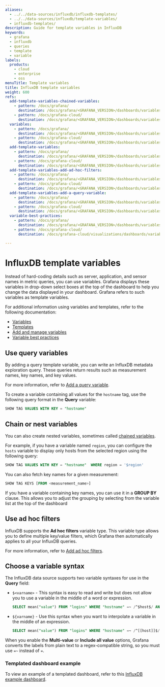 ```yaml
---
aliases:
  - ../../data-sources/influxdb/influxdb-templates/
  - ../../data-sources/influxdb/template-variables/
  - influxdb-templates/
description: Guide for template variables in InfluxDB
keywords:
  - grafana
  - influxdb
  - queries
  - template
  - variable
labels:
  products:
    - cloud
    - enterprise
    - oss
menuTitle: Template variables
title: InfluxDB template variables
weight: 600
refs:
  add-template-variables-chained-variables:
    - pattern: /docs/grafana/
      destination: /docs/grafana/<GRAFANA_VERSION>/dashboards/variables/add-template-variables/#chained-variables
    - pattern: /docs/grafana-cloud/
      destination: /docs/grafana/<GRAFANA_VERSION>/dashboards/variables/add-template-variables/#chained-variables
  variables:
    - pattern: /docs/grafana/
      destination: /docs/grafana/<GRAFANA_VERSION>/dashboards/variables/
    - pattern: /docs/grafana-cloud/
      destination: /docs/grafana/<GRAFANA_VERSION>/dashboards/variables/
  add-template-variables:
    - pattern: /docs/grafana/
      destination: /docs/grafana/<GRAFANA_VERSION>/dashboards/variables/add-template-variables/
    - pattern: /docs/grafana-cloud/
      destination: /docs/grafana/<GRAFANA_VERSION>/dashboards/variables/add-template-variables/
  add-template-variables-add-ad-hoc-filters:
    - pattern: /docs/grafana/
      destination: /docs/grafana/<GRAFANA_VERSION>/dashboards/variables/add-template-variables/#add-ad-hoc-filters
    - pattern: /docs/grafana-cloud/
      destination: /docs/grafana/<GRAFANA_VERSION>/dashboards/variables/add-template-variables/#add-ad-hoc-filters
  add-template-variables-add-a-query-variable:
    - pattern: /docs/grafana/
      destination: /docs/grafana/<GRAFANA_VERSION>/dashboards/variables/add-template-variables/#add-a-query-variable
    - pattern: /docs/grafana-cloud/
      destination: /docs/grafana/<GRAFANA_VERSION>/dashboards/variables/add-template-variables/#add-a-query-variable
  variable-best-practices:
    - pattern: /docs/grafana/
      destination: /docs/grafana/<GRAFANA_VERSION>/dashboards/variables/#variable-best-practices
    - pattern: /docs/grafana-cloud/
      destination: /docs/grafana-cloud/visualizations/dashboards/variables/#variable-best-practices

---
```


# InfluxDB template variables

Instead of hard-coding details such as server, application, and sensor names in metric queries, you can use variables. Grafana displays these variables in drop-down select boxes at the top of the dashboard to help you change the data displayed in your dashboard. Grafana refers to such variables as template variables.

For additional information using variables and templates, refer to the following documentation:

- [Variables](ref:variables)
- [Templates](ref:variables) 
- [Add and manage variables](ref:add-template-variables)
- [Variable best practices](ref:variable-best-practices)

## Use query variables

By adding a query template variable, you can write an InfluxDB metadata exploration query. These queries return results such as measurement names, key names, and key values.

For more information, refer to [Add a query variable](ref:add-template-variables-add-a-query-variable).

To create a variable containing all values for the `hostname` tag,  use the following query format in the **Query** variable:

```sql
SHOW TAG VALUES WITH KEY = "hostname"
```

## Chain or nest variables

You can also create nested variables, sometimes called [chained variables](ref:add-template-variables-chained-variables).

For example, if you have a variable named `region`, you can configure the `hosts` variable to display only hosts from the selected region using the following query:

```sql
SHOW TAG VALUES WITH KEY = "hostname"  WHERE region = '$region'
```

You can also fetch key names for a given measurement:

```sql
SHOW TAG KEYS [FROM <measurement_name>]
```

If you have a variable containing key names, you can use it in a **GROUP BY** clause. This allows you to adjust the grouping by selecting from the variable list at the top of the dashboard

## Use ad hoc filters

InfluxDB supports the **Ad hoc filters** variable type. This variable type allows you to define multiple key/value filters, which Grafana then automatically applies to all your InfluxDB queries.

For more information, refer to [Add ad hoc filters](ref:add-template-variables-add-ad-hoc-filters).

## Choose a variable syntax

The InfluxDB data source supports two variable syntaxes for use in the **Query** field:

- `$<varname>` - This syntax is easy to read and write but does not allow you to use a variable in the middle of a word or expression.

  ```sql
  SELECT mean("value") FROM "logins" WHERE "hostname" =~ /^$host$/ AND $timeFilter GROUP BY time($__interval), "hostname"
  ```

- `${varname}` - Use this syntax when you want to interpolate a variable in the middle of an expression.

  ```sql
  SELECT mean("value") FROM "logins" WHERE "hostname" =~ /^[[host]]$/ AND $timeFilter GROUP BY time($__interval), "hostname"
  ```

When you enable the **Multi-value** or **Include all value** options, Grafana converts the labels from plain text to a regex-compatible string, so you must use `=~` instead of `=`.

### Templated dashboard example

To view an example of a templated dashboard, refer to this [InfluxDB example dashboard](https://play.grafana.org/d/f62a0410-5abb-4dd8-9dfc-caddfc3e2ffd/eccb2445-b0a2-5e83-8e0f-6d5ea53ad575).

